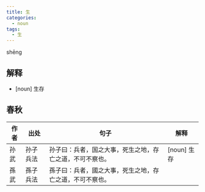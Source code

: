 ```yaml
---
title: 生
categories:
  - noun
tags:
  - 生
---
```

shēng
<!-- more -->

## 解释
* [noun] 生存

## 春秋
作者|出处|句子|解释
---|---|---|---
孙武|孙子兵法|孙子曰：兵者，国之大事，死生之地，存亡之道，不可不察也。| [noun] 生存
孫武|孫子兵法|孫子曰：兵者，國之大事，死生之地，存亡之道，不可不察也。|
